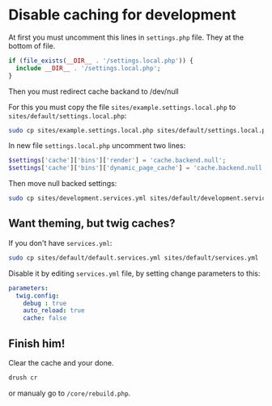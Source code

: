 # Disable caching for development

At first you must uncomment this lines in `settings.php` file. They at the bottom of file.

~~~php
if (file_exists(__DIR__ . '/settings.local.php')) {
  include __DIR__ . '/settings.local.php';
}
~~~

Then you must redirect cache backand to /dev/null

For this you must copy the file `sites/example.settings.local.php` to `sites/default/settings.local.php`:

~~~bash
sudo cp sites/example.settings.local.php sites/default/settings.local.php
~~~

In new file `settings.local.php` uncomment two lines:

~~~php
$settings['cache']['bins']['render'] = 'cache.backend.null';
$settings['cache']['bins']['dynamic_page_cache'] = 'cache.backend.null';
~~~

Then move null backed settings:

~~~bash
sudo cp sites/development.services.yml sites/default/development.services.yml
~~~

## Want theming, but twig caches?

If you don't have `services.yml`:

~~~bash
sudo cp sites/default/default.services.yml sites/default/services.yml
~~~

Disable it by editing `services.yml` file, by setting change parameters to this:

~~~yml
parameters:
  twig.config:
    debug : true
    auto_reload: true
    cache: false
~~~

## Finish him!

Clear the cache and your done.

~~~bash
drush cr
~~~

or manualy go to `/core/rebuild.php`.


